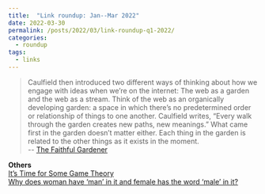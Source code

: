 ```yaml
---
title:  "Link roundup: Jan--Mar 2022"
date: 2022-03-30
permalink: /posts/2022/03/link-roundup-q1-2022/
categories: 
  - roundup
tags:
  - links
---
```

    
>Caulfield then introduced two different ways of thinking about how we engage with ideas when we’re on the internet: The web as a garden and the web as a stream. Think of the web as an organically developing garden: a space in which there’s no predetermined order or relationship of things to one another. Caulfield writes, “Every walk through the garden creates new paths, new meanings.” What came first in the garden doesn’t matter either. Each thing in the garden is related to the other things as it exists in the moment.<br>
-- [The Faithful Gardener](https://www.cliffguren.com/articles/the-faithful-gardener)
  
**Others**  
[It’s Time for Some Game Theory](https://www.laphamsquarterly.org/roundtable/its-time-some-game-theory)  
[Why does woman have ‘man’ in it and female has the word ‘male’ in it?](https://thelanguagenerds.com/2019/why-does-woman-have-man-in-it-and-female-has-the-word-male-in-it/)  
  
<!-- 
**Science**   
**Papers**  
[Production of Rainbow Colorants by Metabolically Engineered _Escherichia coli_](https://onlinelibrary.wiley.com/doi/10.1002/advs.202100743)  
  
>In other words, “vibes” are similar to the approximations that machine learning systems use, and the two feed off of each other synergistically. The situation is precisely encapsulated by Goodhart’s Law: “When a measure becomes a target, it ceases to be a good measure.”<br>
-- [Ludwig Yeetgenstein](https://reallifemag.com/nameless-feeling)

-->
